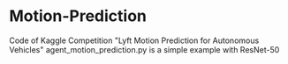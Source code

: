 # Motion-Prediction
Code of Kaggle Competition "Lyft Motion Prediction for Autonomous Vehicles"
agent_motion_prediction.py is a simple example with ResNet-50
